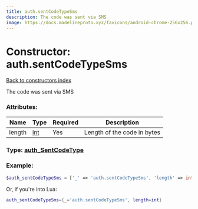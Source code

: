 ```yaml
---
title: auth.sentCodeTypeSms
description: The code was sent via SMS
image: https://docs.madelineproto.xyz/favicons/android-chrome-256x256.png
---
```

# Constructor: auth.sentCodeTypeSms  
[Back to constructors index](index.md)



The code was sent via SMS

### Attributes:

| Name     |    Type       | Required | Description |
|----------|---------------|----------|-------------|
|length|[int](../types/int.md) | Yes|Length of the code in bytes|



### Type: [auth\_SentCodeType](../types/auth_SentCodeType.md)


### Example:

```php
$auth_sentCodeTypeSms = ['_' => 'auth.sentCodeTypeSms', 'length' => int];
```  


Or, if you're into Lua:

```lua
auth_sentCodeTypeSms={_='auth.sentCodeTypeSms', length=int}

```


